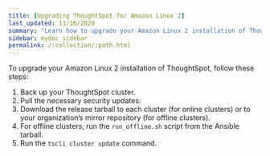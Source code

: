 ```yaml
---
title: [Upgrading ThoughtSpot for Amazon Linux 2]
last_updated: 11/16/2020
summary: "Learn how to upgrade your Amazon Linux 2 installation of ThoughtSpot."
sidebar: mydoc_sidebar
permalink: /:collection/:path.html
---
```

To upgrade your Amazon Linux 2 installation of ThoughtSpot, follow these steps:

1. Back up your ThoughtSpot cluster.
2. Pull the necessary security updates.
3. Download the release tarball to each cluster (for online clusters) or to your organization’s mirror repository (for offline clusters).
4. For offline clusters, run the `run_offline.sh` script from the Ansible tarball.
4.  Run the `tscli cluster update` command.
